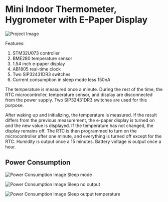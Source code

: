 # Mini Indoor Thermometer, Hygrometer with E-Paper Display

![Project Image](path/to/your/image.png)

Features:
1. STM32U073 controller
2. BME280 temperature sensor
3. 1.54 inch e-paper display
4. AB1805 real-time clock
5. Two SIP32431DR3 switches
6. Current consumption in sleep mode less 150nA


The temperature is measured once a minute. During the rest of the time, the RTC microcontroller, temperature sensor, and display are disconnected from the power supply. Two SIP32431DR3 switches are used for this purpose. 

After waking up and initializing, the temperature is measured. If the result differs from the previous measurement, the e-paper display is turned on and the new value is displayed. If the temperature has not changed, the display remains off. The RTC is then programmed to turn on the microcontroller after one minute, and everything is turned off except for the RTC.
Humidity is output once a 15 minutes. Battery voltage is output once a hour.

## Power Consumption

![Power Consumption Image](path/to/your/power-consumption-image.png)
Sleep mode

![Power Consumption Image](path/to/your/power-consumption-image.png)
Sleep no output

![Power Consumption Image](path/to/your/power-consumption-image.png)
Sleep output temperature